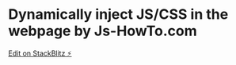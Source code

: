# Dynamically inject JS/CSS in the webpage by Js-HowTo.com

[Edit on StackBlitz ⚡️](https://stackblitz.com/edit/dynamically-inject-js-css)
